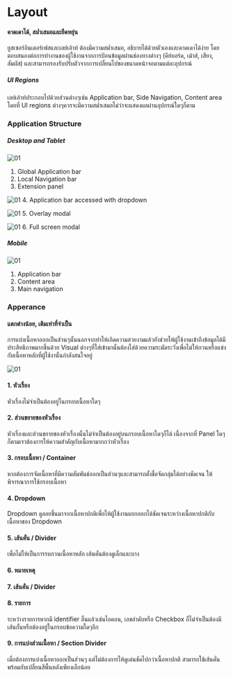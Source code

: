 Layout
==========
#### **คาดเดาได้, สม่ำเสมอและยืดหยุ่น**
ยูสเซอร์อินเตอร์เฟสและเลย์เอ้าท์ ต้องมีความสม่ำเสมอ, อธิบายได้ด้วยตัวเองและคาดเดาได้ง่าย โดยตอบสนองต่อการทำงานของผู้ใช้งานจากการป้อนข้อมูลผ่านช่องทางต่างๆ (คีย์บอร์ด, เม้าส์, เสียง, สัมผัส) และสามารถรองรับปรับตัวจากการเปลื่ยนไปของขนาดหน้าจอตามแต่ละอุปกรณ์

##### UI Regions
เลย์เอ้าท์ประกอบไปด้วยส่วนต่างๆเช่น Application bar, Side Navigation, Content area โดยที่ UI regions ต่างๆควรจะมีความสม่ำเสมอไม่ว่าจะแสดงผลผ่านอุปกรณ์ใดๆก็ตาม 


### Application Structure
##### Desktop and Tablet
![01](images/visual-layout/screenRegions-01.png)
1. Global Application bar 
2. Local Navigation bar
3. Extension panel

![01](images/visual-layout/screenRegions-02.png)
4. Application bar accessed with dropdown
 
![01](images/visual-layout/screenRegions-03.png)
5. Overlay modal

![01](images/visual-layout/screenRegions-04.png)
6. Full screen modal

##### Mobile
![01](images/visual-layout/Mobile-structure.png)
1. Application bar
2. Content area
3. Main navigation


### Apperance
#### **แตกต่างน้อย, เติมเท่าที่จำเป็น**
การแบ่งเนื้อหาออกเป็นส่วนๆนั้นนอกจากทำให้เกิดความสวยงามแล้วยังช่วยให้ผู้ใช้งานเข้าถึงข้อมูลได้มีประสิทธิภาพมากขึ้นด้วย Visual ต่างๆที่ใส่เข้ามานั้นต้องใส่ด้วยความระมัดระวังเพื่อไม่ให้กวนหรือแข่งกับเนื้อหาหลักที่ผู้ใช้งานั้นกำลังสนใจอยู่

![01](images/visual-layout/Layout-Structure.jpg)

#### 1. หัวเรื่อง
หัวเรื่องไม่จำเป็นต้องอยู่ในกรอบเนื้อหาใดๆ
#### 2. ส่วนขยายของหัวเรื่อง
หัวเรื่องและส่วนขยายของหัวเรื่องนั้นไม่จำเป็นต้องอยู่บนกรอบเนื้อหาใดๆก็ได้ เนื่องจากที่ Panel ใดๆก็ตามเราต้องการให้ความสำคัญกับเนื้อหามากกว่าหัวเรื่อง 
#### 3. กรอบเนื้อหา / Container
หากต้องการจัดเนื้อหาที่มีความสัมพันธ์ออกเป็นส่วนๆและสามารถตั้งชื่อจัดกลุ่มได้อย่างชัดเจน ให้พิจารณาการใช้กรอบเนื้อหา
#### 4. Dropdown
Dropdown ดูลอยขึ้นมาจากเนื้อหาปกติเพื่อให้ผู้ใช้งานแยกออกได้ชัดเจนระหว่างเนื้อหาปกติกับเนื้อหาของ Dropdown
#### 5. เส้นคั่น / Divider
เพื่อไม่ให้เป็นการรบกวนเนื้อหาหลัก เส้นคั่นต้องดูเล็กและบาง
#### 6. หมายเหตุ
#### 7. เส้นคั่น / Divider
#### 8. รายการ
ระหว่างรายการหากมี identifier อื่นแล้วเช่นไอคอน, เลขลำดับหรือ Checkbox ก็ไม่จำเป็นต้องมีเส้นกั้นหรือต้องอยู่ในกรอบข้อความใดๆอีก

#### 9. การแบ่งส่วนเนื้อหา / Section Divider
เมื่อต้องการแบ่งเนื้อหาออกเป็นส่วนๆ แต่ไม่ต้องการให้ดูเด่นชัดไปกว่าเนื้อหาปกติ สามารถใช้เส้นคั่นพร้อมกับเปลี่ยนสีพื้นหลังเพียงเล็กน้อย
